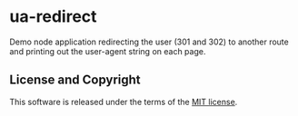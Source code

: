 # ua-redirect

Demo node application redirecting the user (301 and 302) to another route and printing out the user-agent string on each page.

## License and Copyright

This software is released under the terms of the [MIT license](https://github.com/kevinfarrugia/ua-redirect/blob/main/LICENSE).
